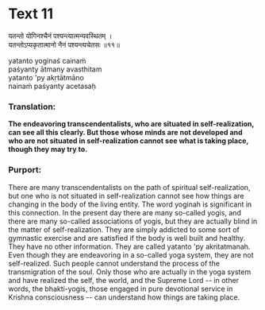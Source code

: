# Text 11

यतन्तो योगिनश्चैनं पश्यन्त्यात्मन्यवस्थितम् ।  
यतन्तोऽप्यकृतात्मानो नैनं पश्यन्त्यचेतसः ॥११॥

yatanto yoginaś cainaḿ  
paśyanty ātmany avasthitam  
yatanto 'py akṛtātmāno  
nainaḿ paśyanty acetasaḥ



### Translation:

**The endeavoring transcendentalists, who are situated in self-realization, can see all this clearly. But those whose minds are not developed and who are not situated in self-realization cannot see what is taking place, though they may try to.**

### Purport:

There are many transcendentalists on the path of spiritual self-realization, but one who is not situated in self-realization cannot see how things are changing in the body of the living entity. The word yoginah is significant in this connection. In the present day there are many so-called yogis, and there are many so-called associations of yogis, but they are actually blind in the matter of self-realization. They are simply addicted to some sort of gymnastic exercise and are satisfied if the body is well built and healthy. They have no other information. They are called yatanto 'py akritatmanah. Even though they are endeavoring in a so-called yoga system, they are not self-realized. Such people cannot understand the process of the transmigration of the soul. Only those who are actually in the yoga system and have realized the self, the world, and the Supreme Lord -- in other words, the bhakti-yogis, those engaged in pure devotional service in Krishna consciousness -- can understand how things are taking place.
